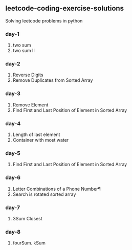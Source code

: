 ## leetcode-coding-exercise-solutions
Solving leetcode problems in python

### day-1
1. two sum
2. two sum II

### day-2
1. Reverse Digits
2. Remove Duplicates from Sorted Array

### day-3
1. Remove Element
2. Find First and Last Position of Element in Sorted Array

### day-4
1. Length of last element
2. Container with most water

### day-5
1. Find First and Last Position of Element in Sorted Array

### day-6
1. Letter Combinations of a Phone Number¶
2. Search is rotated sorted array

### day-7
1. 3Sum Closest

### day-8
1. fourSum. kSum
